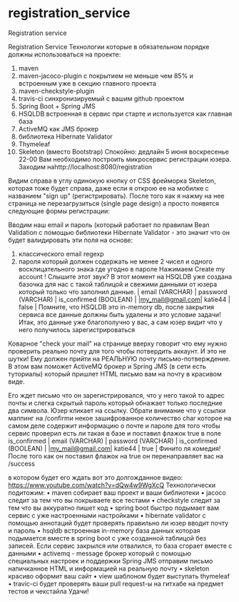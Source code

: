 # registration_service
Registration service

Registration Service
Технологии которые в обязательном порядке должны использоваться на проекте:
1.	maven
2.	maven-jacoco-plugin с покрытием не меньше чем 85% и встроенным уже в <build> секцию главного проекта
3.	maven-checkstyle-plugin
4.	travis-ci синхронизируемый с вашим github проектом
5.	Spring Boot + Spring JMS
6.	HSQLDB встроенная в сервис при старте и используется как главная база
7.	ActiveMQ как JMS брокер
8.	библиотека Hibernate Validator
9.	Thymeleaf
10.	Skeleton (вместо Bootstrap)
Спокойно: дедлайн 5 июня воскресенье 22-00
Вам необходимо построить микросервис регистрации юзера. Заходим наhttp://localhost:8080/registration

 

Видим справа в углу одинокую кнопку от CSS фрейморка Skeleton, которая тоже будет справа, даже если я открою ее на мобилке с названием "sign up" (регистрировать).
После того как я нажму на нее страница не перезагрузиться (single page design) а просто появятся следующие формы регистрации:

 

Вводим наш email и пароль (который работает по правилам Bean Validation с помощью библиотеки Hibernate Validator - это значит что он будет валидировать эти поля на основе:
1.	классического email regexp
2.	пароля который должен содержать не менее 2 чисел и одного восклицательного знака где угодно в пароле
Нажимаем Create my account ! Слышите этот звук?
В этот момент на HSQLDB уже создана базочка для нас с такой таблицой и свежими данными от юзера который только что заполнил данные.
| email (VARCHAR) | password (VARCHAR) | is_confirmed (BOOLEAN) |
|my_mail@gmail.com| katie44 | false |
Помните, что HSQLDB это in-memory db, после закрытия сервиса все данные должны быть удалены и это условие задачи!
Итак, это данные уже благополучно у вас, а сам юзер видит что у него получилось зарегистрироваться

 

Коварное "check your mail" на странице вверху говорит что ему нужно проверить реально почту для того чтобы потвердить аккаунт. И это не шутки! Ему должен прийти на РЕАЛЬНУЮ почту письмо-потверждение. В этом вам поможет ActiveMQ брокер и Spring JMS (в сети есть туториалы) который пришлет HTML письмо вам на почту в красивом виде.

 

Его ждет письмо что он зарегистрировался, что у него такой то адрес почты и слегка скрытый пароль который обнажает только последние два символа.
Юзер кликает на ссылку. Обрати внимание что у ссылки маппинг на /confirmи некое зашифрованное количество char которое на самом деле содержит информацию о почте и пароле для того чтобы сервис проверил есть ли такая в базе и поставил флажок true в поле is_confirmed
| email (VARCHAR) | password (VARCHAR) | is_confirmed (BOOLEAN) |
|my_mail@gmail.com| katie44 | true |
Финито ля комедия! После того как он поставил флажок на true он перенаправляет вас на /success

 

в котором будет его ждать вот это долгожданное видео:
https://www.youtube.com/watch?v=dQw4w9WgXcQ
Технологически подитожим:
•	maven собирает ваш проект и ваши библиотеки
•	jacoco следит за тем что вы покрываете все тестами
•	checkstyle следит за тем что вы аккуратно пишет код
•	spring boot быстро подымает вам сервис с уже настроенными настройками
•	hibernate validator с помощью аннотаций будет проверять правильно ли юзер вводит почту и пароль
•	hsqldb встроенная in-memory база данных которая подымается вместе в spring boot с уже созданной таблицой без записей. Если сервис закрылся или отвалился, то база сгорает вместе с данными
•	activemq - message брокер который с помощью специальных настроек и поддержки Spring JMS отправим письмо напичканное HTML и информацией на реальную почту
•	skeleton красиво оформит ваш сайт
•	view шаблоном будет выступать thymeleaf
•	travic-ci будет проверять ваши pull request-ы на гитхабе на предмет тестов и чекстайла
Удачи!

